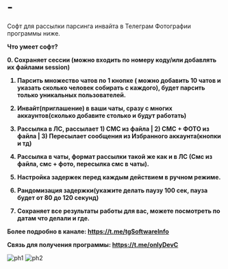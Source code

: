 # -
Софт для рассылки парсинга инвайта в Телеграм
Фотографии программы ниже. 

<b>Что умеет софт?</b>

<b>0. Сохраняет сессии (можно входить по номеру коду/или добавлять их файлами session)

1. Парсить множество чатов по 1 кнопке ( можно добавить 10 чатов и указать сколько человек собирать с каждого), будет парсить только уникальных пользователей.
   
2. Инвайт(приглашение) в ваши чаты, сразу с многих аккаунтов(сколько добавите столько и будут работать)
   
3. Рассылка в ЛС, рассылает 1) СМС из файла | 2) СМС + ФОТО из файла | 3) Пересылает сообщения из Избранного аккаунта(кнопки и тд)
   
4. Рассылка в чаты, формат рассылки такой же как и в ЛС (Смс из файла, смс + фото, пересылка смс в чаты).

5. Настройка задержек перед каждым действием в ручном режиме.
    
6. Рандомизация задержки(укажите делать паузу 100 сек, пауза будет от 80 до 120 секунд)
    
7. Сохраняет все результаты работы для вас, можете посмотреть по датам что делали и где.
    
   
Более подробно в канале: https://t.me/tgSoftwareInfo

Связь для получения программы: https://t.me/onlyDevC </b>

![ph1](https://i.imgur.com/rT8JlDR.jpeg)
![ph2](https://i.imgur.com/iRMQ3Ir.jpeg)
